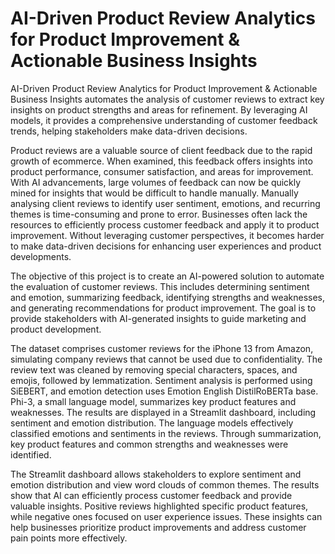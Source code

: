 # AI-Driven Product Review Analytics for Product Improvement &amp; Actionable Business Insights

AI-Driven Product Review Analytics for Product Improvement & Actionable Business Insights automates the analysis of customer reviews to extract key insights on product strengths and areas for refinement. By leveraging AI models, it provides a comprehensive understanding of customer feedback trends, helping stakeholders make data-driven decisions.

Product reviews are a valuable source of client feedback due to the rapid growth of ecommerce. When examined, this feedback offers insights into product performance, consumer satisfaction, and areas for improvement. With AI advancements, large volumes of feedback can now be quickly mined for insights that would be difficult to handle manually. 
Manually analysing client reviews to identify user sentiment, emotions, and recurring themes is time-consuming and prone to error. Businesses often lack the resources to efficiently process customer feedback and apply it to product improvement. Without leveraging customer perspectives, it becomes harder to make data-driven decisions for enhancing user experiences and product developments. 

The objective of this project is to create an AI-powered solution to automate the evaluation of customer reviews. This includes determining sentiment and emotion, summarizing feedback, identifying strengths and weaknesses, and generating recommendations for product improvement. The goal is to provide stakeholders with AI-generated insights to guide marketing and product development. 


The dataset comprises customer reviews for the iPhone 13 from Amazon, simulating company reviews that cannot be used due to confidentiality. The review text was cleaned by removing special characters, spaces, and emojis, followed by lemmatization. Sentiment analysis is performed using SiEBERT, and emotion detection uses Emotion English DistilRoBERTa base. Phi-3, a small language model, summarizes key product features and weaknesses. The results are displayed in a Streamlit dashboard, including sentiment and emotion distribution. The language models effectively classified emotions and sentiments in the reviews. Through summarization, key product features and common strengths and weaknesses were identified. 

The Streamlit dashboard allows stakeholders to explore sentiment and emotion distribution and view word clouds of common themes. The results show that AI can efficiently process customer feedback and provide valuable insights. Positive reviews highlighted specific product features, while negative ones focused on user experience issues. These insights can help businesses prioritize product improvements
and address customer pain points more effectively. 
